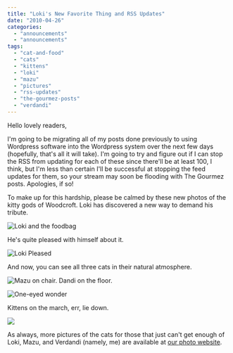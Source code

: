 ```yaml
---
title: "Loki's New Favorite Thing and RSS Updates"
date: "2010-04-26"
categories: 
  - "announcements"
  - "announcements"
tags: 
  - "cat-and-food"
  - "cats"
  - "kittens"
  - "loki"
  - "mazu"
  - "pictures"
  - "rss-updates"
  - "the-gourmez-posts"
  - "verdandi"
---
```


Hello lovely readers,

I'm going to be migrating all of my posts done previously to using Wordpress software into the Wordpress system over the next few days (hopefully, that's all it will take). I'm going to try and figure out if I can stop the RSS from updating for each of these since there'll be at least 100, I think, but I'm less than certain I'll be successful at stopping the feed updates for them, so your stream may soon be flooding with The Gourmez posts. Apologies, if so!

To make up for this hardship, please be calmed by these new photos of the kitty gods of Woodcroft. Loki has discovered a new way to demand his tribute.

![Loki and the foodbag](http://www.blastanova.com/photoalbum/Other/Kittens/cats09.JPG)

He's quite pleased with himself about it.

![Loki Pleased](http://www.blastanova.com/photoalbum/Other/Kittens/cats12.JPG)

And now, you can see all three cats in their natural atmosphere.

![Mazu on chair. Dandi on the floor.](http://www.blastanova.com/photoalbum/Other/Kittens/cats13.jpg)

![One-eyed wonder](http://www.blastanova.com/photoalbum/Other/Kittens/cats14.jpg)

Kittens on the march, err, lie down.

![](http://www.blastanova.com/photoalbum/Other/Kittens/cats15.jpg)

As always, more pictures of the cats for those that just can't get enough of Loki, Mazu, and Verdandi (namely, me) are available at [our photo website](http://www.blastanova.com/photoalbum/index.html?path=Other/Kittens).
